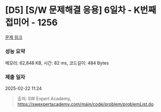 # [D5] [S/W 문제해결 응용] 6일차 - K번째 접미어 - 1256 

[문제 링크](https://swexpertacademy.com/main/code/problem/problemDetail.do?contestProbId=AV18GHd6IskCFAZN) 

### 성능 요약

메모리: 62,848 KB, 시간: 82 ms, 코드길이: 484 Bytes

### 제출 일자

2025-02-22 11:24



> 출처: SW Expert Academy, https://swexpertacademy.com/main/code/problem/problemList.do